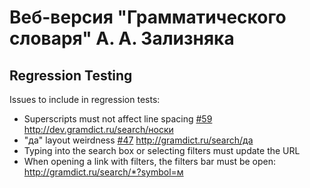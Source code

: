 # Веб-версия "Грамматического словаря" А. А. Зализняка

## Regression Testing

Issues to include in regression tests:
* Superscripts must not affect line spacing [#59](https://github.com/morpher-ru/gramdict/issues/59) http://dev.gramdict.ru/search/носки
* "да" layout weirdness [#47](https://github.com/morpher-ru/gramdict/issues/47) http://gramdict.ru/search/да
* Typing into the search box or selecting filters must update the URL
* When opening a link with filters, the filters bar must be open: http://gramdict.ru/search/*?symbol=м
